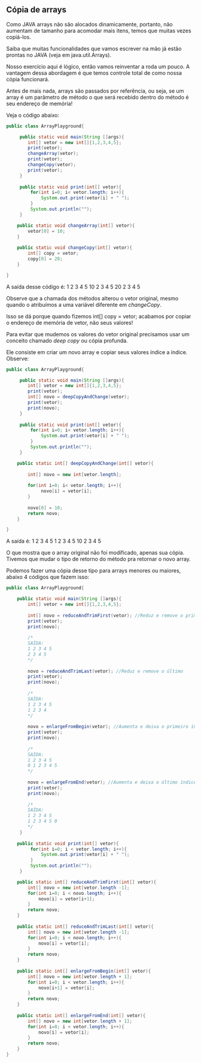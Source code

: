 ## Cópia de arrays

Como JAVA arrays não são alocados dinamicamente, portanto, não aumentam de tamanho para acomodar mais itens, temos que muitas vezes copiá-los.

Saiba que muitas funcionalidades que vamos escrever na mão já estão prontas no JAVA (veja em java.util.Arrays).

Nosso exercício aqui é lógico, então vamos reinventar a roda um pouco. A vantagem dessa abordagem é que temos controle total de como nossa cópia funcionará.

Antes de mais nada, arrays são passados por referência, ou seja, se um array é um parâmetro de método o que será recebido dentro do método é seu endereço de memória!

Veja o código abaixo:

```java
public class ArrayPlayground{

     public static void main(String []args){
        int[] vetor = new int[]{1,2,3,4,5};
        print(vetor);
        changeArray(vetor);
        print(vetor);
        changeCopy(vetor);
        print(vetor);
     }
     
     public static void print(int[] vetor){
         for(int i=0; i< vetor.length; i++){
             System.out.print(vetor[i] + " ");
         }
         System.out.println("");
     }

    public static void changeArray(int[] vetor){
        vetor[0] = 10;
    }
    
    public static void changeCopy(int[] vetor){
        int[] copy = vetor;
        copy[0] = 20;
    }

}
```

A saída desse código é:
1 2 3 4 5 
10 2 3 4 5 
20 2 3 4 5 

Observe que a chamada dos métodos alterou o vetor original, mesmo quando o atribuímos a uma variável diferente em *changeCopy*.

Isso se dá porque quando fizemos int[] copy = vetor; acabamos por copiar o endereço de memória de vetor, não seus valores!

Para evitar que mudemos os valores do vetor original precisamos usar um conceito chamado *deep copy* ou cópia profunda.

Ele consiste em criar um novo array e copiar seus valores índice a índice. Observe:

```java
public class ArrayPlayground{

     public static void main(String []args){
        int[] vetor = new int[]{1,2,3,4,5};
        print(vetor);
        int[] novo = deepCopyAndChange(vetor);
        print(vetor);
        print(novo);
     }
     
     public static void print(int[] vetor){
         for(int i=0; i< vetor.length; i++){
             System.out.print(vetor[i] + " ");
         }
         System.out.println("");
     }

    public static int[] deepCopyAndChange(int[] vetor){
        
        int[] novo = new int[vetor.length];
        
        for(int i=0; i< vetor.length; i++){
             novo[i] = vetor[i];
        }
        
        novo[0] = 10;
        return novo;
    }

}
```

A saída é:
1 2 3 4 5 
1 2 3 4 5 
10 2 3 4 5 

O que mostra que o array original não foi modificado, apenas sua cópia.
Tivemos que mudar o tipo de retorno do método pra retornar o novo array.

Podemos fazer uma cópia desse tipo para arrays menores ou maiores, abaixo 4 códigos que fazem isso:

```java
public class ArrayPlayground{

    public static void main(String []args){
        int[] vetor = new int[]{1,2,3,4,5};
        
        int[] novo = reduceAndTrimFirst(vetor); //Reduz e remove o primeiro
        print(vetor);
        print(novo);
        
        /*
        SAÍDA:
        1 2 3 4 5 
        2 3 4 5
        */
        
        novo = reduceAndTrimLast(vetor); //Reduz e remove o último
        print(vetor);
        print(novo);
        
        /*
        SAÍDA:
        1 2 3 4 5 
        1 2 3 4 
        */
        
        novo = enlargeFromBegin(vetor); //Aumenta e deixa o primeiro índice com valor padrão (0)
        print(vetor);
        print(novo);
        
        /*
        SAÍDA:
        1 2 3 4 5 
        0 1 2 3 4 5 
        */
        
        novo = enlargeFromEnd(vetor); //Aumenta e deixa o último índice com valor padrão (0)
        print(vetor);
        print(novo);
        
        /*
        SAÍDA:
        1 2 3 4 5 
        1 2 3 4 5 0  
        */
     }
     
    public static void print(int[] vetor){
         for(int i=0; i < vetor.length; i++){
             System.out.print(vetor[i] + " ");
         }
         System.out.println("");
     }

    public static int[] reduceAndTrimFirst(int[] vetor){
        int[] novo = new int[vetor.length -1];
        for(int i=0; i < novo.length; i++){
            novo[i] = vetor[i+1];
        }
        return novo;
    }
    
    public static int[] reduceAndTrimLast(int[] vetor){
        int[] novo = new int[vetor.length -1];
        for(int i=0; i < novo.length; i++){
            novo[i] = vetor[i];
        }
        return novo;
    }
    
    public static int[] enlargeFromBegin(int[] vetor){
        int[] novo = new int[vetor.length + 1];
        for(int i=0; i < vetor.length; i++){
            novo[i+1] = vetor[i];
        }
        return novo;
    }
    
    public static int[] enlargeFromEnd(int[] vetor){
        int[] novo = new int[vetor.length + 1];
        for(int i=0; i < vetor.length; i++){
            novo[i] = vetor[i];
        }
        return novo;
    }
}
```